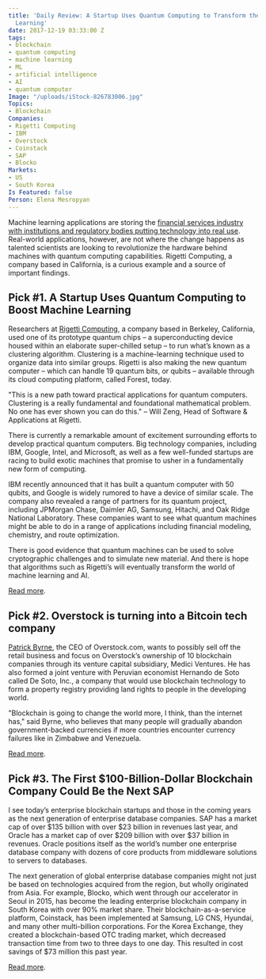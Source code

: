 ```yaml
---
title: 'Daily Review: A Startup Uses Quantum Computing to Transform the World of Machine
  Learning'
date: 2017-12-19 03:33:00 Z
tags:
- blockchain
- quantum computing
- machine learning
- ML
- artificial intelligence
- AI
- quantum computer
Image: "/uploads/iStock-826783006.jpg"
Topics:
- Blockchain
Companies:
- Rigetti Computing
- IBM
- Overstock
- Coinstack
- SAP
- Blocko
Markets:
- US
- South Korea
Is Featured: false
Person: Elena Mesropyan
---
```


Machine learning applications are storing the [financial services industry with institutions and regulatory bodies putting technology into real use](https://letstalkpayments.com/how-banks-regulators-are-applying-machine-learning/). Real-world applications, however, are not where the change happens as talented scientists are looking to revolutionize the hardware behind machines with quantum computing capabilities. Rigetti Computing, a company based in California, is a curious example and a source of important findings.

## Pick #1. A Startup Uses Quantum Computing to Boost Machine Learning

Researchers at [Rigetti Computing](http://www.rigetti.com/), a company based in Berkeley, California, used one of its prototype quantum chips – a superconducting device housed within an elaborate super-chilled setup – to run what’s known as a clustering algorithm. Clustering is a machine-learning technique used to organize data into similar groups. Rigetti is also making the new quantum computer – which can handle 19 quantum bits, or qubits – available through its cloud computing platform, called Forest, today.

"This is a new path toward practical applications for quantum computers. Clustering is a really fundamental and foundational mathematical problem. No one has ever shown you can do this." – Will Zeng, Head of Software & Applications at Rigetti.

There is currently a remarkable amount of excitement surrounding efforts to develop practical quantum computers. Big technology companies, including IBM, Google, Intel, and Microsoft, as well as a few well-funded startups are racing to build exotic machines that promise to usher in a fundamentally new form of computing.

IBM recently announced that it has built a quantum computer with 50 qubits, and Google is widely rumored to have a device of similar scale. The company also revealed a range of partners for its quantum project, including JPMorgan Chase, Daimler AG, Samsung, Hitachi, and Oak Ridge National Laboratory. These companies want to see what quantum machines might be able to do in a range of applications including financial modeling, chemistry, and route optimization.

There is good evidence that quantum machines can be used to solve cryptographic challenges and to simulate new material. And there is hope that algorithms such as Rigetti’s will eventually transform the world of machine learning and AI.

[Read more](https://www.technologyreview.com/s/609804/a-startup-uses-quantum-computing-to-boost-machine-learning/).

## Pick #2. Overstock is turning into a Bitcoin tech company

[Patrick Byrne](https://www.linkedin.com/in/patrick-m-byrne-0b8380a7/), the CEO of Overstock.com, wants to possibly sell off the retail business and focus on Overstock’s ownership of 10 blockchain companies through its venture capital subsidiary, Medici Ventures. He has also formed a joint venture with Peruvian economist Hernando de Soto called De Soto, Inc., a company that would use blockchain technology to form a property registry providing land rights to people in the developing world.

"Blockchain is going to change the world more, I think, than the internet has," said Byrne, who believes that many people will gradually abandon government-backed currencies if more countries encounter currency failures like in Zimbabwe and Venezuela.

[Read more](http://money.cnn.com/2017/12/18/news/companies/overstock-ico-ceo-byrne/index.html).

## Pick #3. The First $100-Billion-Dollar Blockchain Company Could Be the Next SAP

I see today’s enterprise blockchain startups and those in the coming years as the next generation of enterprise database companies. SAP has a market cap of over $135 billion with over $23 billion in revenues last year, and Oracle has a market cap of over $209 billion with over $37 billion in revenues. Oracle positions itself as the world’s number one enterprise database company with dozens of core products from middleware solutions to servers to databases.

The next generation of global enterprise database companies might not just be based on technologies acquired from the region, but wholly originated from Asia. For example, Blocko, which went through our accelerator in Seoul in 2015, has become the leading enterprise blockchain company in South Korea with over 90% market share. Their blockchain-as-a-service platform, Coinstack, has been implemented at Samsung, LG CNS, Hyundai, and many other multi-billion corporations. For the Korea Exchange, they created a blockchain-based OTC trading market, which decreased transaction time from two to three days to one day. This resulted in cost savings of $73 million this past year.

[Read more](https://www.forbes.com/sites/sparklabs/2017/12/15/the-first-100-billion-dollar-blockchain-company-could-be-the-next-sap/#1cb2c83d1948).